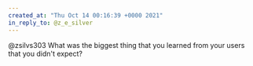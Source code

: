 ```yaml
---
created_at: "Thu Oct 14 00:16:39 +0000 2021"
in_reply_to: @z_e_silver
---
```


@zsilvs303 What was the biggest thing that you learned from your users that you didn't expect?